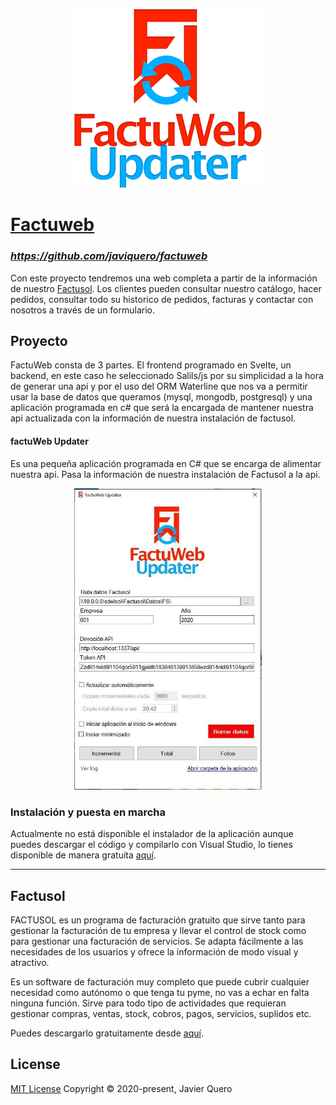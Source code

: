 
<p align="center">
  <img width="300" src="https://raw.githubusercontent.com/javiquero/factuweb/master/images/FactuWebUpdater.png">
</p>

# [Factuweb](https://github.com/javiquero/factuweb "Factuweb")
### _https://github.com/javiquero/factuweb_

Con este proyecto tendremos una web completa a partir de la información de nuestro [Factusol](https://www.sdelsol.com/programa-facturacion-factusol/ "Factusol"). Los clientes pueden consultar nuestro catálogo, hacer pedidos, consultar todo su historico de pedidos, facturas y contactar con nosotros a través de un formulario.

## Proyecto
FactuWeb consta de 3 partes. El frontend programado en Svelte, un backend, en este caso he seleccionado Salils/js por su simplicidad a la hora de generar una api y por el uso del ORM Waterline que nos va a permitir usar la base de datos que queramos (mysql, mongodb, postgresql) y una aplicación programada en c# que será la encargada de mantener nuestra api actualizada con la información de nuestra instalación de factusol.
<br>

#### factuWeb Updater
Es una pequeña aplicación programada en C# que se encarga de alimentar nuestra api. Pasa la información de nuestra instalación de Factusol a la api.

<p align="center">
  <img width="300" src="https://raw.githubusercontent.com/javiquero/factuweb/master/images/img10.jpg">
</p>


### Instalación y puesta en marcha

Actualmente no está disponible el instalador de la aplicación aunque puedes descargar el código y compilarlo con Visual Studio, lo tienes disponible de manera gratuita  [aquí](https://visualstudio.microsoft.com/es/downloads/ "aquí"). 

---

## Factusol
FACTUSOL es un programa de facturación gratuito que sirve tanto para gestionar la facturación de tu empresa y llevar el control de stock como para gestionar una facturación de servicios. Se adapta fácilmente a las necesidades de los usuarios y ofrece la información de modo visual y atractivo.

Es un software de facturación muy completo que puede cubrir cualquier necesidad como autónomo o que tenga tu pyme, no vas a echar en falta ninguna función. Sirve para todo tipo de actividades que requieran gestionar compras, ventas, stock, cobros, pagos, servicios, suplidos etc.

Puedes descargarlo gratuitamente desde [aquí](https://www.sdelsol.com/programa-facturacion-factusol/ "aquí").


## License

[MIT License](https://opensource.org/licenses/MIT)  Copyright © 2020-present, Javier Quero







